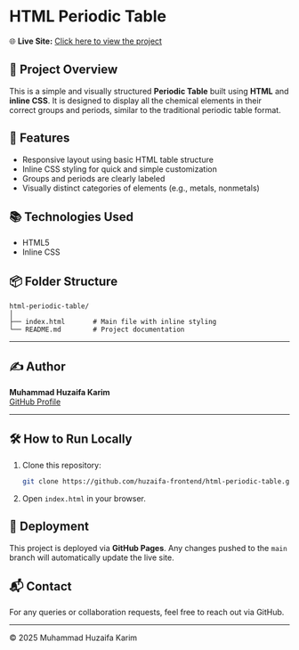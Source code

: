 # HTML Periodic Table

🌐 **Live Site:** [Click here to view the project](https://huzaifa-frontend.github.io/html-periodic-table/)

## 📁 Project Overview

This is a simple and visually structured **Periodic Table** built using **HTML** and **inline CSS**. It is designed to display all the chemical elements in their correct groups and periods, similar to the traditional periodic table format.

## 🚀 Features

- Responsive layout using basic HTML table structure
- Inline CSS styling for quick and simple customization
- Groups and periods are clearly labeled
- Visually distinct categories of elements (e.g., metals, nonmetals)

## 📚 Technologies Used

- HTML5
- Inline CSS

## 📦 Folder Structure

```
html-periodic-table/
│
├── index.html       # Main file with inline styling
└── README.md        # Project documentation
```

---

## ✍️ Author

**Muhammad Huzaifa Karim**  
[GitHub Profile](https://github.com/huzaifakarim1)

---

## 🛠️ How to Run Locally

1. Clone this repository:
   ```bash
   git clone https://github.com/huzaifa-frontend/html-periodic-table.git
   ```
2. Open `index.html` in your browser.

## 🔄 Deployment

This project is deployed via **GitHub Pages**. Any changes pushed to the `main` branch will automatically update the live site.

## 📬 Contact

For any queries or collaboration requests, feel free to reach out via GitHub.

---

© 2025 Muhammad Huzaifa Karim